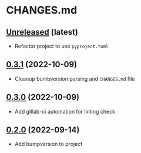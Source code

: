 # CHANGES.md

[Unreleased](https://gitlab.com/geospatial_homelab/pygeoserv/-/tree/master) (latest)
-------------------------------------------------------------------------------------

- Refactor project to use `pyproject.toml`

[0.3.1](https://gitlab.com/geospatial_homelab/pygeoserv/-/tree/0.3.1) (2022-10-09)
-------------------------------------------------------------------------------------

- Cleanup bumbversion parsing and `CHANGES.md` file

[0.3.0](https://gitlab.com/geospatial_homelab/pygeoserv/-/tree/0.3.0) (2022-10-09)
-------------------------------------------------------------------------------------

- Add gitlab-ci automation for linting check

[0.2.0](https://gitlab.com/geospatial_homelab/pygeoserv/-/tree/0.2.0) (2022-09-14)
-------------------------------------------------------------------------------------

- Add bumpversion to project